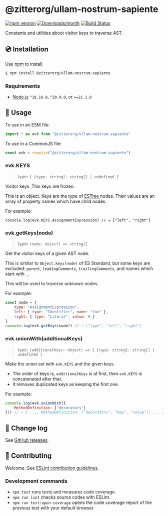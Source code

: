 # @zitterorg/ullam-nostrum-sapiente

[![npm version](https://img.shields.io/npm/v/@zitterorg/ullam-nostrum-sapiente.svg)](https://www.npmjs.com/package/@zitterorg/ullam-nostrum-sapiente)
[![Downloads/month](https://img.shields.io/npm/dm/@zitterorg/ullam-nostrum-sapiente.svg)](http://www.npmtrends.com/@zitterorg/ullam-nostrum-sapiente)
[![Build Status](https://github.com/zitterorg/ullam-nostrum-sapiente/workflows/CI/badge.svg)](https://github.com/zitterorg/ullam-nostrum-sapiente/actions)

Constants and utilities about visitor keys to traverse AST.

## 💿 Installation

Use [npm] to install.

```bash
$ npm install @zitterorg/ullam-nostrum-sapiente
```

### Requirements

- [Node.js] `^18.18.0`, `^20.9.0`, or `>=21.1.0`


## 📖 Usage

To use in an ESM file:

```js
import * as evk from "@zitterorg/ullam-nostrum-sapiente"
```

To use in a CommonJS file:

```js
const evk = require("@zitterorg/ullam-nostrum-sapiente")
```

### evk.KEYS

> type: `{ [type: string]: string[] | undefined }`

Visitor keys. This keys are frozen.

This is an object. Keys are the type of [ESTree] nodes. Their values are an array of property names which have child nodes.

For example:

```
console.log(evk.KEYS.AssignmentExpression) // → ["left", "right"]
```

### evk.getKeys(node)

> type: `(node: object) => string[]`

Get the visitor keys of a given AST node.

This is similar to `Object.keys(node)` of ES Standard, but some keys are excluded: `parent`, `leadingComments`, `trailingComments`, and names which start with `_`.

This will be used to traverse unknown nodes.

For example:

```js
const node = {
    type: "AssignmentExpression",
    left: { type: "Identifier", name: "foo" },
    right: { type: "Literal", value: 0 }
}
console.log(evk.getKeys(node)) // → ["type", "left", "right"]
```

### evk.unionWith(additionalKeys)

> type: `(additionalKeys: object) => { [type: string]: string[] | undefined }`

Make the union set with `evk.KEYS` and the given keys.

- The order of keys is, `additionalKeys` is at first, then `evk.KEYS` is concatenated after that.
- It removes duplicated keys as keeping the first one.

For example:

```js
console.log(evk.unionWith({
    MethodDefinition: ["decorators"]
})) // → { ..., MethodDefinition: ["decorators", "key", "value"], ... }
```

## 📰 Change log

See [GitHub releases](https://github.com/zitterorg/ullam-nostrum-sapiente/releases).

## 🍻 Contributing

Welcome. See [ESLint contribution guidelines](https://eslint.org/docs/developer-guide/contributing/).

### Development commands

- `npm test` runs tests and measures code coverage.
- `npm run lint` checks source codes with ESLint.
- `npm run test:open-coverage` opens the code coverage report of the previous test with your default browser.


[npm]: https://www.npmjs.com/
[Node.js]: https://nodejs.org/
[ESTree]: https://github.com/estree/estree
